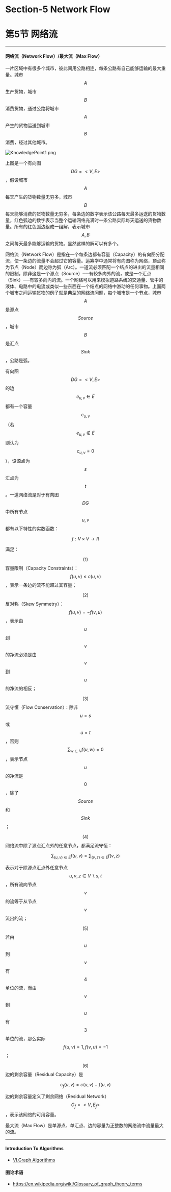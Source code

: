 # Section-5 Network Flow
# 第5节 网络流

--------

#### 网络流（Network Flow）/最大流（Max Flow）

一片区域中有很多个城市，彼此间用公路相连，每条公路有自己能够运输的最大重量。城市$$ A $$生产货物，城市$$ B $$消费货物，通过公路将城市$$ A $$产生的货物运送到城市$$ B $$消费，经过其他城市。

![KnowledgePoint1.png](res/KnowledgePoint1.png)

上图是一个有向图$$ DG = <V,E> $$，假设城市$$ A $$每天产生的货物数量无穷多，城市$$ B $$每天能够消费的货物数量无穷多，每条边的数字表示该公路每天最多运送的货物数量，红色弧边的数字表示当整个运输网络充满时一条公路实际每天运送的货物数量。所有的红色弧边组成一组解，表示城市$$ A, B $$之间每天最多能够运输的货物。显然这样的解可以有多个。

网络流（Network Flow）是指在一个每条边都有容量（Capacity）的有向图分配流，使一条边的流量不会超过它的容量。运筹学中通常将有向图称为网络，顶点称为节点（Node）而边称为弧（Arc）。一道流必须匹配一个结点的进出的流量相同的限制，除非这是一个源点（Source）──有较多向外的流，或是一个汇点（Sink）──有较多向内的流。一个网络可以用来模拟道路系统的交通量、管中的液体、电路中的电流或类似一些东西在一个结点的网络中游动的任何事物。上面两个城市之间运输货物的例子就是典型的网络流问题，每个城市是一个节点，城市$$ A $$是源点$$ Source $$，城市$$ B $$是汇点$$ Sink $$，公路是弧。

有向图$$ DG = <V,E> $$的边$$ e_{u,v} \in E $$都有一个容量$$ c_{u,v} $$（若$$ e_{u,v} \notin E $$则认为$$ c_{u,v} = 0 $$），设源点为$$ s $$汇点为$$ t $$。一道网络流是对于有向图$$ DG $$中所有节点$$ u, v $$都有以下特性的实数函数：

$$
f : V \times V \rightarrow R
$$

满足：

$$ (1) $$ 容量限制（Capacity Constraints）：$$ f(u,v) \leq c(u,v) $$，表示一条边的流不能超过其容量；

$$ (2) $$ 反对称（Skew Symmetry）：$$ f(u,v) = -f(v,u) $$，表示由$$ u $$到$$ v $$的净流必须是由$$ v $$到$$ u $$的净流的相反；

$$ (3) $$ 流守恒（Flow Conservation）：除非$$ u = s $$或$$ u = t $$，否则$$ \sum_{w \in V} f(u, w) = 0 $$，表示节点$$ u $$的净流是$$ 0 $$，除了$$ Source $$和$$ Sink $$；

$$ (4) $$ 网络流中除了源点汇点外的任意节点，都满足流守恒：

$$
\sum_{(u,v) \in E} f(u,v) = \sum_{(v,z) \in E} f(v,z)
$$

表示对于除源点汇点外任意节点$$ u, v, z \in V \backslash {s, t} $$，所有流向节点$$ v $$的流等于从节点$$ v $$流出的流；

$$ (5) $$ 若由$$ u $$到$$ v $$有$$ 4 $$单位的流，而由$$ v $$到$$ u $$有$$ 3 $$单位的流，那么实际$$ f(u,v) = 1, f(v,u) = -1 $$；

$$ (6) $$ 边的剩余容量（Residual Capacity）是

$$
c_f (u,v) = c(u,v) - f(u,v)
$$

边的剩余容量定义了剩余网络（Residual Network）$$ G_f = <V, E_f>  $$，表示该网络的可用容量。

最大流（Max Flow）是单源点、单汇点、边的容量为正整数的网络流中流量最大的流。

--------

#### Introduction To Algorithms

* [VI.Graph Algorithms](https://mcdtu.files.wordpress.com/2017/03/introduction-to-algorithms-3rd-edition-sep-2010.pdf)

#### 图论术语

* https://en.wikipedia.org/wiki/Glossary_of_graph_theory_terms
